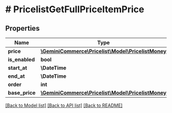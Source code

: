 # # PricelistGetFullPriceItemPrice


## Properties


Name | Type | Description | Notes
------------ | ------------- | ------------- | -------------
**price**| [**\GeminiCommerce\Pricelist\Model\PricelistMoney**](PricelistMoney.md) |   | [optional]
**is_enabled**| **bool** |   | [optional]
**start_at**| **\DateTime** |   | [optional]
**end_at**| **\DateTime** |   | [optional]
**order**| **int** |   | [optional]
**base_price**| [**\GeminiCommerce\Pricelist\Model\PricelistMoney**](PricelistMoney.md) |   | [optional]


[[Back to Model list]](../../README.md#models) [[Back to API list]](../../README.md#endpoints) [[Back to README]](../../README.md)
